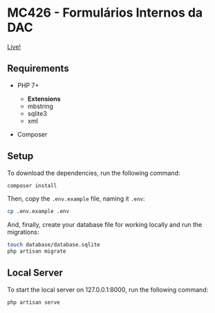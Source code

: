 # MC426 - Formulários Internos da DAC

[Live!](http://dac.rmob.is/)

## Requirements

- PHP 7+
  - **Extensions**
  - mbstring
  - sqlite3
  - xml

- Composer

## Setup

To download the dependencies, run the following command:

```bash
composer install
```

Then, copy the `.env.example` file, naming it `.env`:

```bash
cp .env.example .env
```

And, finally, create your database file for working locally and run the migrations:

```bash
touch database/database.sqlite
php artisan migrate
```

## Local Server

To start the local server on 127.0.0.1:8000, run the following command:

```bash
php artisan serve
```
